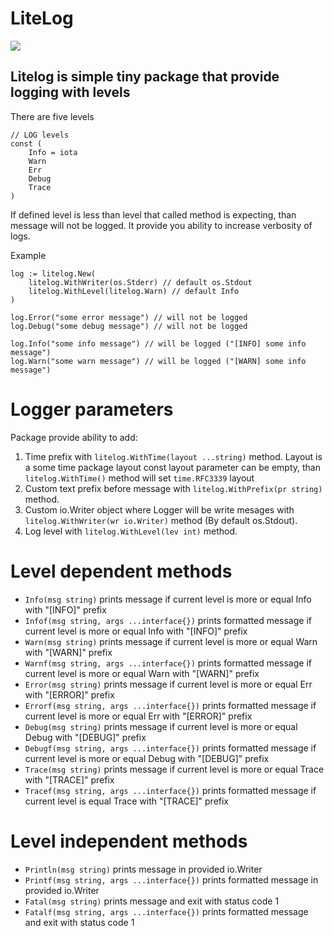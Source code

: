 # LiteLog
<a href="https://codecov.io/gh/mal-as/litelog" alt="coverage">
        <img src="img.shields.io/badge/coverage-96.94%25-success" /></a>

## Litelog is simple tiny package that provide logging with levels
There are five levels 
```
// LOG levels
const (
	Info = iota
	Warn
	Err
	Debug
	Trace
)
```
If defined level is less than level that called method is expecting, than message will not be logged.
It provide you ability to increase verbosity of logs.

Example

```
log := litelog.New(
    litelog.WithWriter(os.Stderr) // default os.Stdout
    litelog.WithLevel(litelog.Warn) // default Info
)

log.Error("some error message") // will not be logged
log.Debug("some debug message") // will not be logged

log.Info("some info message") // will be logged ("[INFO] some info message")
log.Warn("some warn message") // will be logged ("[WARN] some info message")
```
# Logger parameters
Package provide ability to add: 
1. Time prefix with ```litelog.WithTime(layout ...string)``` method. Layout is a some time package layout const
layout parameter can be empty, than ```litelog.WithTime()``` method will set ```time.RFC3339``` layout
2. Custom text prefix before message with ```litelog.WithPrefix(pr string)``` method.
3. Custom io.Writer object where Logger will be write mesages with ```litelog.WithWriter(wr io.Writer)``` method (By default os.Stdout).
4. Log level with ```litelog.WithLevel(lev int)``` method.

# Level dependent methods
* ```Info(msg string)``` prints message if current level is more or equal Info with "[INFO]" prefix
* ```Infof(msg string, args ...interface{})``` prints formatted message if current level is more or equal Info with "[INFO]" prefix
* ```Warn(msg string)``` prints message if current level is more or equal Warn with "[WARN]" prefix
* ```Warnf(msg string, args ...interface{})``` prints formatted message if current level is more or equal Warn with "[WARN]" prefix
* ```Error(msg string)``` prints message if current level is more or equal Err with "[ERROR]" prefix
* ```Errorf(msg string, args ...interface{})``` prints formatted message if current level is more or equal Err with "[ERROR]" prefix
* ```Debug(msg string)``` prints message if current level is more or equal Debug with "[DEBUG]" prefix
* ```Debugf(msg string, args ...interface{})``` prints formatted message if current level is more or equal Debug with "[DEBUG]" prefix
* ```Trace(msg string)``` prints message if current level is more or equal Trace with "[TRACE]" prefix
* ```Tracef(msg string, args ...interface{})``` prints formatted message if current level is equal Trace with "[TRACE]" prefix

# Level independent methods
* ```Println(msg string)``` prints message in provided io.Writer
* ```Printf(msg string, args ...interface{})``` prints formatted message in provided io.Writer
* ```Fatal(msg string)``` prints message and exit with status code 1
* ```Fatalf(msg string, args ...interface{})``` prints formatted message and exit with status code 1
